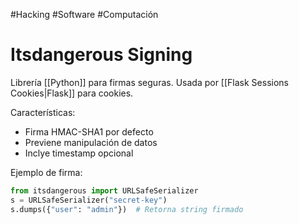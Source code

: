 #Hacking #Software #Computación 
# Itsdangerous Signing
Librería [[Python]] para firmas seguras. Usada por [[Flask Sessions Cookies|Flask]] para cookies.

Características:
- Firma HMAC-SHA1 por defecto
- Previene manipulación de datos
- Inclye timestamp opcional

Ejemplo de firma:
```python
from itsdangerous import URLSafeSerializer
s = URLSafeSerializer("secret-key")
s.dumps({"user": "admin"})  # Retorna string firmado
```
